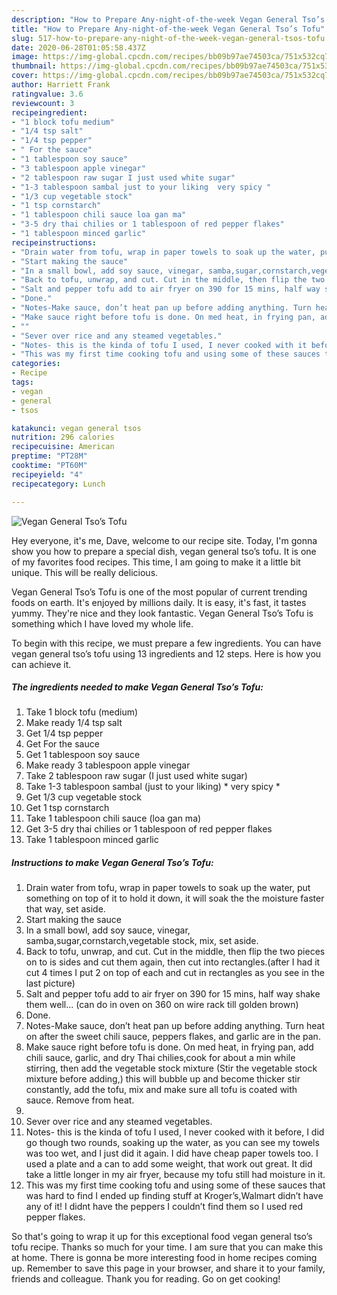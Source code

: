 ```yaml
---
description: "How to Prepare Any-night-of-the-week Vegan General Tso’s Tofu"
title: "How to Prepare Any-night-of-the-week Vegan General Tso’s Tofu"
slug: 517-how-to-prepare-any-night-of-the-week-vegan-general-tsos-tofu
date: 2020-06-28T01:05:58.437Z
image: https://img-global.cpcdn.com/recipes/bb09b97ae74503ca/751x532cq70/vegan-general-tsos-tofu-recipe-main-photo.jpg
thumbnail: https://img-global.cpcdn.com/recipes/bb09b97ae74503ca/751x532cq70/vegan-general-tsos-tofu-recipe-main-photo.jpg
cover: https://img-global.cpcdn.com/recipes/bb09b97ae74503ca/751x532cq70/vegan-general-tsos-tofu-recipe-main-photo.jpg
author: Harriett Frank
ratingvalue: 3.6
reviewcount: 3
recipeingredient:
- "1 block tofu medium"
- "1/4 tsp salt"
- "1/4 tsp pepper"
- " For the sauce"
- "1 tablespoon soy sauce"
- "3 tablespoon apple vinegar"
- "2 tablespoon raw sugar I just used white sugar"
- "1-3 tablespoon sambal just to your liking  very spicy "
- "1/3 cup vegetable stock"
- "1 tsp cornstarch"
- "1 tablespoon chili sauce loa gan ma"
- "3-5 dry thai chilies or 1 tablespoon of red pepper flakes"
- "1 tablespoon minced garlic"
recipeinstructions:
- "Drain water from tofu, wrap in paper towels to soak up the water, put something on top of it to hold it down, it will soak the the moisture faster that way, set aside."
- "Start making the sauce"
- "In a small bowl, add soy sauce, vinegar, samba,sugar,cornstarch,vegetable stock, mix, set aside."
- "Back to tofu, unwrap, and cut. Cut in the middle, then flip the two pieces on to is sides and cut them again, then cut into rectangles.(after I had it cut 4 times I put 2 on top of each and cut in rectangles as you see in the last picture)"
- "Salt and pepper tofu add to air fryer on 390 for 15 mins, half way shake them well... (can do in oven on 360 on wire rack till golden brown)"
- "Done."
- "Notes-Make sauce, don’t heat pan up before adding anything. Turn heat on after the sweet chili sauce, peppers flakes, and garlic are in the pan."
- "Make sauce right before tofu is done. On med heat, in frying pan, add chili sauce, garlic, and dry Thai chilies,cook for about a min while stirring, then add the vegetable stock mixture (Stir the vegetable stock mixture before adding,) this will bubble up and become thicker stir constantly, add the tofu, mix and make sure all tofu is coated with sauce. Remove from heat."
- ""
- "Sever over rice and any steamed vegetables."
- "Notes- this is the kinda of tofu I used, I never cooked with it before, I did go though two rounds, soaking up the water, as you can see my towels was too wet, and I just did it again. I did have cheap paper towels too. I used a plate and a can to add some weight, that work out great. It did take a little longer in my air fryer, because my tofu still had moisture in it."
- "This was my first time cooking tofu and using some of these sauces that was hard to find I ended up finding stuff at Kroger’s,Walmart didn’t have any of it! I didnt have the peppers I couldn’t find them so I used red pepper flakes."
categories:
- Recipe
tags:
- vegan
- general
- tsos

katakunci: vegan general tsos 
nutrition: 296 calories
recipecuisine: American
preptime: "PT28M"
cooktime: "PT60M"
recipeyield: "4"
recipecategory: Lunch

---
```



![Vegan General Tso’s Tofu](https://img-global.cpcdn.com/recipes/bb09b97ae74503ca/751x532cq70/vegan-general-tsos-tofu-recipe-main-photo.jpg)

Hey everyone, it's me, Dave, welcome to our recipe site. Today, I'm gonna show you how to prepare a special dish, vegan general tso’s tofu. It is one of my favorites food recipes. This time, I am going to make it a little bit unique. This will be really delicious.

Vegan General Tso’s Tofu is one of the most popular of current trending foods on earth. It's enjoyed by millions daily. It is easy, it's fast, it tastes yummy. They're nice and they look fantastic. Vegan General Tso’s Tofu is something which I have loved my whole life.




To begin with this recipe, we must prepare a few ingredients. You can have vegan general tso’s tofu using 13 ingredients and 12 steps. Here is how you can achieve it.

<!--inarticleads1-->

##### The ingredients needed to make Vegan General Tso’s Tofu:

1. Take 1 block tofu (medium)
1. Make ready 1/4 tsp salt
1. Get 1/4 tsp pepper
1. Get  For the sauce
1. Get 1 tablespoon soy sauce
1. Make ready 3 tablespoon apple vinegar
1. Take 2 tablespoon raw sugar (I just used white sugar)
1. Take 1-3 tablespoon sambal (just to your liking) * very spicy *
1. Get 1/3 cup vegetable stock
1. Get 1 tsp cornstarch
1. Take 1 tablespoon chili sauce (loa gan ma)
1. Get 3-5 dry thai chilies or 1 tablespoon of red pepper flakes
1. Take 1 tablespoon minced garlic




<!--inarticleads2-->

##### Instructions to make Vegan General Tso’s Tofu:

1. Drain water from tofu, wrap in paper towels to soak up the water, put something on top of it to hold it down, it will soak the the moisture faster that way, set aside.
1. Start making the sauce
1. In a small bowl, add soy sauce, vinegar, samba,sugar,cornstarch,vegetable stock, mix, set aside.
1. Back to tofu, unwrap, and cut. Cut in the middle, then flip the two pieces on to is sides and cut them again, then cut into rectangles.(after I had it cut 4 times I put 2 on top of each and cut in rectangles as you see in the last picture)
1. Salt and pepper tofu add to air fryer on 390 for 15 mins, half way shake them well... (can do in oven on 360 on wire rack till golden brown)
1. Done.
1. Notes-Make sauce, don’t heat pan up before adding anything. Turn heat on after the sweet chili sauce, peppers flakes, and garlic are in the pan.
1. Make sauce right before tofu is done. On med heat, in frying pan, add chili sauce, garlic, and dry Thai chilies,cook for about a min while stirring, then add the vegetable stock mixture (Stir the vegetable stock mixture before adding,) this will bubble up and become thicker stir constantly, add the tofu, mix and make sure all tofu is coated with sauce. Remove from heat.
1. 
1. Sever over rice and any steamed vegetables.
1. Notes- this is the kinda of tofu I used, I never cooked with it before, I did go though two rounds, soaking up the water, as you can see my towels was too wet, and I just did it again. I did have cheap paper towels too. I used a plate and a can to add some weight, that work out great. It did take a little longer in my air fryer, because my tofu still had moisture in it.
1. This was my first time cooking tofu and using some of these sauces that was hard to find I ended up finding stuff at Kroger’s,Walmart didn’t have any of it! I didnt have the peppers I couldn’t find them so I used red pepper flakes.




So that's going to wrap it up for this exceptional food vegan general tso’s tofu recipe. Thanks so much for your time. I am sure that you can make this at home. There is gonna be more interesting food in home recipes coming up. Remember to save this page in your browser, and share it to your family, friends and colleague. Thank you for reading. Go on get cooking!
